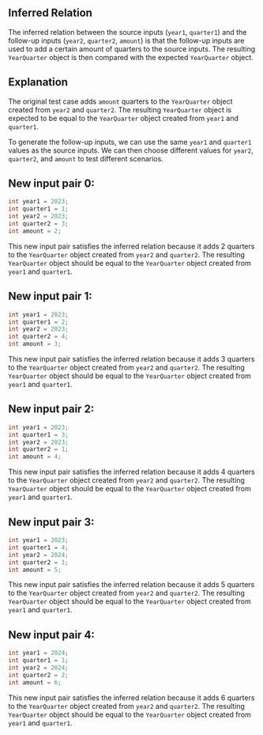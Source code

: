 ## Inferred Relation
The inferred relation between the source inputs (`year1`, `quarter1`) and the follow-up inputs (`year2`, `quarter2`, `amount`) is that the follow-up inputs are used to add a certain amount of quarters to the source inputs. The resulting `YearQuarter` object is then compared with the expected `YearQuarter` object.

## Explanation
The original test case adds `amount` quarters to the `YearQuarter` object created from `year2` and `quarter2`. The resulting `YearQuarter` object is expected to be equal to the `YearQuarter` object created from `year1` and `quarter1`.

To generate the follow-up inputs, we can use the same `year1` and `quarter1` values as the source inputs. We can then choose different values for `year2`, `quarter2`, and `amount` to test different scenarios.

## New input pair 0:
```java
int year1 = 2023;
int quarter1 = 1;
int year2 = 2023;
int quarter2 = 3;
int amount = 2;
```
This new input pair satisfies the inferred relation because it adds 2 quarters to the `YearQuarter` object created from `year2` and `quarter2`. The resulting `YearQuarter` object should be equal to the `YearQuarter` object created from `year1` and `quarter1`.

## New input pair 1:
```java
int year1 = 2023;
int quarter1 = 2;
int year2 = 2023;
int quarter2 = 4;
int amount = 3;
```
This new input pair satisfies the inferred relation because it adds 3 quarters to the `YearQuarter` object created from `year2` and `quarter2`. The resulting `YearQuarter` object should be equal to the `YearQuarter` object created from `year1` and `quarter1`.

## New input pair 2:
```java
int year1 = 2023;
int quarter1 = 3;
int year2 = 2023;
int quarter2 = 1;
int amount = 4;
```
This new input pair satisfies the inferred relation because it adds 4 quarters to the `YearQuarter` object created from `year2` and `quarter2`. The resulting `YearQuarter` object should be equal to the `YearQuarter` object created from `year1` and `quarter1`.

## New input pair 3:
```java
int year1 = 2023;
int quarter1 = 4;
int year2 = 2024;
int quarter2 = 1;
int amount = 5;
```
This new input pair satisfies the inferred relation because it adds 5 quarters to the `YearQuarter` object created from `year2` and `quarter2`. The resulting `YearQuarter` object should be equal to the `YearQuarter` object created from `year1` and `quarter1`.

## New input pair 4:
```java
int year1 = 2024;
int quarter1 = 1;
int year2 = 2024;
int quarter2 = 2;
int amount = 6;
```
This new input pair satisfies the inferred relation because it adds 6 quarters to the `YearQuarter` object created from `year2` and `quarter2`. The resulting `YearQuarter` object should be equal to the `YearQuarter` object created from `year1` and `quarter1`.